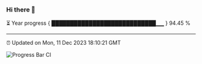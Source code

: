### Hi there 👋

⏳ Year progress { ████████████████████████████▁▁ } 94.45 %

---

⏰ Updated on Mon, 11 Dec 2023 18:10:21 GMT

![Progress Bar CI](https://github.com/Shyam-Makwana/GitHub-Actions-Demo/workflows/Progress%20Bar%20CI/badge.svg)
